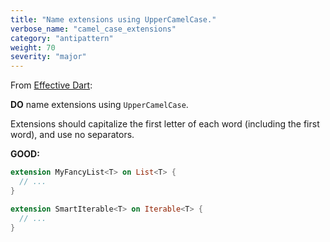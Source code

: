 ```yaml
---
title: "Name extensions using UpperCamelCase."
verbose_name: "camel_case_extensions"
category: "antipattern"
weight: 70
severity: "major"
---
```

From [Effective Dart](https://dart.dev/effective-dart/style#do-name-extensions-using-uppercamelcase):

**DO** name extensions using `UpperCamelCase`.

Extensions should capitalize the first letter of each word (including
the first word), and use no separators.

**GOOD:**
```dart
extension MyFancyList<T> on List<T> { 
  // ... 
}

extension SmartIterable<T> on Iterable<T> {
  // ...
}
```
